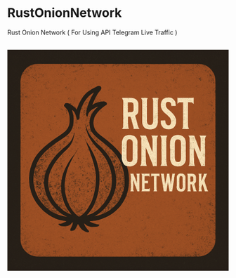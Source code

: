 

# RustOnionNetwork
Rust Onion Network ( For Using API Telegram Live Traffic )

<br>

<img src="https://github.com/RustCompiler/RustOnionNetwork/blob/main/temps/software_icon.png" style="border-radius: 30pxpx;">
